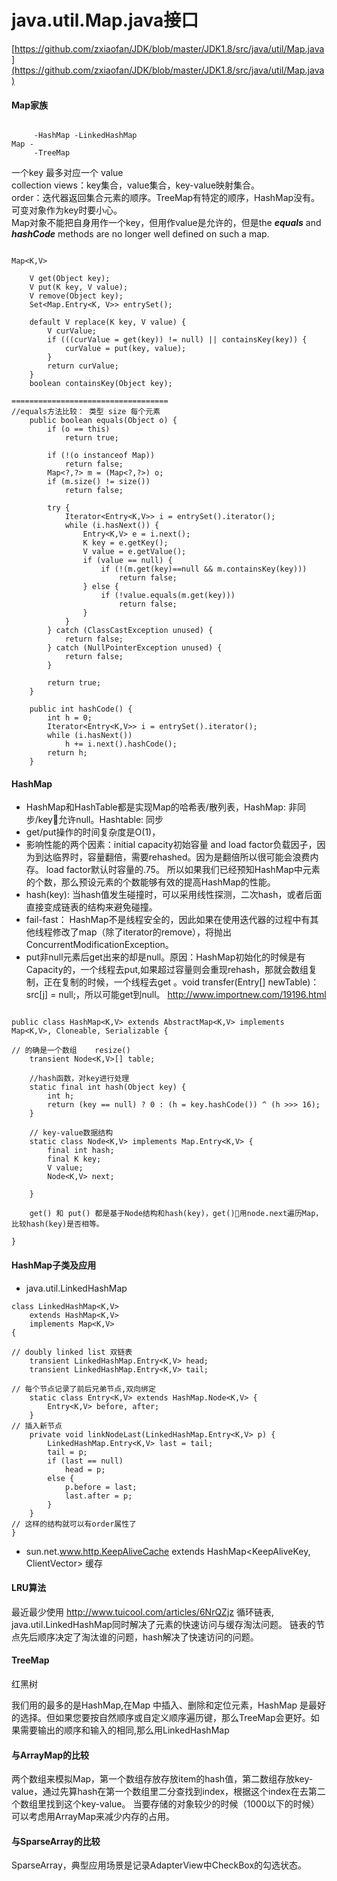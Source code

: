 # java.util.Map.java接口
[https://github.com/zxiaofan/JDK/blob/master/JDK1.8/src/java/util/Map.java](https://github.com/zxiaofan/JDK/blob/master/JDK1.8/src/java/util/Map.java)

#### Map家族  

``` 

     -HashMap -LinkedHashMap
Map -  
     -TreeMap

```

一个key 最多对应一个 value  
collection views：key集合，value集合，key-value映射集合。  
order：迭代器返回集合元素的顺序。TreeMap有特定的顺序，HashMap没有。  
可变对象作为key时要小心。  
Map对象不能把自身用作一个key，但用作value是允许的，但是the **_equals_** and _**hashCode**_ methods are no longer well defined on such a map.

```

Map<K,V>

    V get(Object key);
    V put(K key, V value);
    V remove(Object key);
    Set<Map.Entry<K, V>> entrySet();

    default V replace(K key, V value) {
        V curValue;
        if (((curValue = get(key)) != null) || containsKey(key)) {
            curValue = put(key, value);
        }
        return curValue;
    }
    boolean containsKey(Object key);

===================================
//equals方法比较： 类型 size 每个元素
    public boolean equals(Object o) {
        if (o == this)
            return true;

        if (!(o instanceof Map))
            return false;
        Map<?,?> m = (Map<?,?>) o;
        if (m.size() != size())
            return false;

        try {
            Iterator<Entry<K,V>> i = entrySet().iterator();
            while (i.hasNext()) {
                Entry<K,V> e = i.next();
                K key = e.getKey();
                V value = e.getValue();
                if (value == null) {
                    if (!(m.get(key)==null && m.containsKey(key)))
                        return false;
                } else {
                    if (!value.equals(m.get(key)))
                        return false;
                }
            }
        } catch (ClassCastException unused) {
            return false;
        } catch (NullPointerException unused) {
            return false;
        }

        return true;
    }

    public int hashCode() {
        int h = 0;
        Iterator<Entry<K,V>> i = entrySet().iterator();
        while (i.hasNext())
            h += i.next().hashCode();
        return h;
    }

```

#### HashMap 

* HashMap和HashTable都是实现Map的哈希表/散列表，HashMap: 非同步/key允许null。Hashtable: 同步  
* get/put操作的时间复杂度是O(1)，  
* 影响性能的两个因素：initial capacity初始容量 and load factor负载因子，因为到达临界时，容量翻倍，需要rehashed。因为是翻倍所以很可能会浪费内存。  load factor默认时容量的.75。  所以如果我们已经预知HashMap中元素的个数，那么预设元素的个数能够有效的提高HashMap的性能。
* hash(key): 当hash值发生碰撞时，可以采用线性探测，二次hash，或者后面直接变成链表的结构来避免碰撞。
* fail-fast： HashMap不是线程安全的，因此如果在使用迭代器的过程中有其他线程修改了map（除了iterator的remove），将抛出ConcurrentModificationException。
* put非null元素后get出来的却是null。原因：HashMap初始化的时候是有Capacity的，一个线程去put,如果超过容量则会重现rehash，那就会数组复制，正在复制的时候，一个线程去get 。void transfer(Entry[] newTable)：src[j] = null;，所以可能get到null。 http://www.importnew.com/19196.html  



```

public class HashMap<K,V> extends AbstractMap<K,V> implements Map<K,V>, Cloneable, Serializable {

// 的确是一个数组    resize()
    transient Node<K,V>[] table;

    //hash函数，对key进行处理
    static final int hash(Object key) {
        int h;
        return (key == null) ? 0 : (h = key.hashCode()) ^ (h >>> 16);
    }

    // key-value数据结构
    static class Node<K,V> implements Map.Entry<K,V> {
        final int hash;
        final K key;
        V value;
        Node<K,V> next;

    }

    get() 和 put() 都是基于Node结构和hash(key)，get()用node.next遍历Map，比较hash(key)是否相等。

}

```

#### HashMap子类及应用

* java.util.LinkedHashMap  

```
class LinkedHashMap<K,V>
    extends HashMap<K,V>
    implements Map<K,V>
{

// doubly linked list 双链表
    transient LinkedHashMap.Entry<K,V> head;
    transient LinkedHashMap.Entry<K,V> tail;

// 每个节点记录了前后兄弟节点,双向绑定
    static class Entry<K,V> extends HashMap.Node<K,V> {
        Entry<K,V> before, after;
    }
// 插入新节点
    private void linkNodeLast(LinkedHashMap.Entry<K,V> p) {
        LinkedHashMap.Entry<K,V> last = tail;
        tail = p;
        if (last == null)
            head = p;
        else {
            p.before = last;
            last.after = p;
        }
    }
// 这样的结构就可以有order属性了
}

```

* sun.net.www.http.KeepAliveCache extends HashMap<KeepAliveKey, ClientVector> 
缓存

#### LRU算法
最近最少使用  http://www.tuicool.com/articles/6NrQZjz 
循环链表,
java.util.LinkedHashMap同时解决了元素的快速访问与缓存淘汰问题。
链表的节点先后顺序决定了淘汰谁的问题，hash解决了快速访问的问题。

#### TreeMap
红黑树 

我们用的最多的是HashMap,在Map 中插入、删除和定位元素，HashMap 是最好的选择。但如果您要按自然顺序或自定义顺序遍历键，那么TreeMap会更好。如果需要输出的顺序和输入的相同,那么用LinkedHashMap

#### 与ArrayMap的比较

两个数组来模拟Map，第一个数组存放存放item的hash值，第二数组存放key-value，通过先算hash在第一个数组里二分查找到index，根据这个index在去第二个数组里找到这个key-value。
当要存储的对象较少的时候（1000以下的时候）可以考虑用ArrayMap来减少内存的占用。

#### 与SparseArray的比较
SparseArray，典型应用场景是记录AdapterView中CheckBox的勾选状态。
